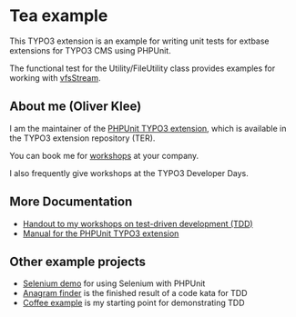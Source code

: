 # Tea example

This TYPO3 extension is an example for writing unit tests for extbase
extensions for TYPO3 CMS using PHPUnit.

The functional test for the Utility/FileUtility class provides examples
for working with [vfsStream](https://github.com/mikey179/vfsStream/).


## About me (Oliver Klee)

I am the maintainer of the
[PHPUnit TYPO3 extension](http://typo3.org/extensions/repository/view/phpunit),
which is available in the TYPO3 extension repository (TER).

You can book me for
[workshops](https://www.oliverklee.de/workshops/workshops.html)
at your company.

I also frequently give workshops at the TYPO3 Developer Days.


## More Documentation

* [Handout to my workshops on test-driven development (TDD)](https://github.com/oliverklee/tdd-reader)
* [Manual for the PHPUnit TYPO3 extension](https://docs.typo3.org/typo3cms/extensions/phpunit/)


## Other example projects

* [Selenium demo](https://github.com/oliverklee/selenium-demo)
  for using Selenium with PHPUnit
* [Anagram finder](https://github.com/oliverklee/anagram-finder)
  is the finished result of a code kata for TDD
* [Coffee example](https://github.com/oliverklee/coffee)
  is my starting point for demonstrating TDD
